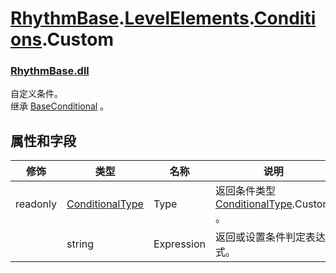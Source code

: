 # [RhythmBase](../namespaces.md).[LevelElements](../namespace/LevelElements.md).[Conditions](../namespace/Conditions.md).Custom
### [RhythmBase.dll](../assembly/RhythmBase.md)
自定义条件。  
继承 [BaseConditional](../class/BaseConditional.md) 。

## 属性和字段

修饰 | 类型 | 名称 | 说明
-|-|-|-
readonly | [ConditionalType](../enum/ConditionalType.md) | Type | 返回条件类型 [ConditionalType](../enum/ConditionalType.md).Custom 。
| | string | Expression | 返回或设置条件判定表达式。